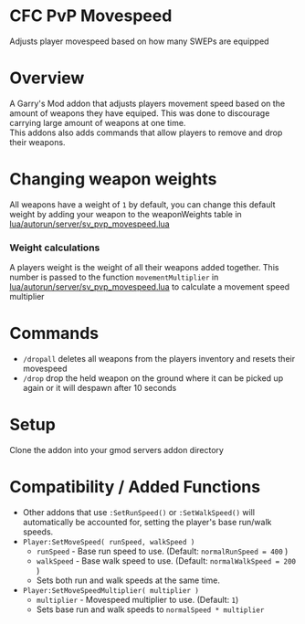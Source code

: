 # CFC PvP Movespeed
Adjusts player movespeed based on how many SWEPs are equipped

# Overview 
A Garry's Mod addon that adjusts players movement speed based on the amount of weapons they have equiped. This was done to discourage carrying large amount of weapons at one time.  
This addons also adds commands that allow players to remove and drop their weapons.

# Changing weapon weights 
All weapons have a weight of `1` by default, you can change this default weight by adding your weapon to the weaponWeights table
in [lua/autorun/server/sv_pvp_movespeed.lua](https://github.com/CFC-Servers/cfc_pvp_movespeed/blob/master/lua/autorun/server/sv_pvp_movespeed.lua)


### Weight calculations
A players weight is the weight of all their weapons added together. This number is passed to the function `movementMultiplier`  in 
[lua/autorun/server/sv_pvp_movespeed.lua](https://github.com/CFC-Servers/cfc_pvp_movespeed/blob/master/lua/autorun/server/sv_pvp_movespeed.lua) 
to calculate a movement speed multiplier

# Commands
- `/dropall` deletes all weapons from the players inventory and resets their movespeed
- `/drop` drop the held weapon on the ground where it can be picked up again or it will despawn after 10 seconds

# Setup
Clone the addon into your gmod servers addon directory 

# Compatibility / Added Functions
- Other addons that use `:SetRunSpeed()` or `:SetWalkSpeed()` will automatically be accounted for, setting the player's base run/walk speeds.
- `Player:SetMoveSpeed( runSpeed, walkSpeed )`
  - `runSpeed` - Base run speed to use. (Default: `normalRunSpeed = 400` )
  - `walkSpeed` - Base walk speed to use. (Default: `normalWalkSpeed = 200` )
  - Sets both run and walk speeds at the same time.
- `Player:SetMoveSpeedMultiplier( multiplier )`
  - `multiplier` - Movespeed multiplier to use. (Default: `1`)
  - Sets base run and walk speeds to `normalSpeed * multiplier`
